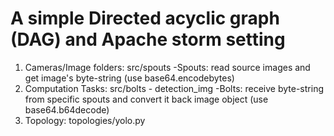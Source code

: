 # A simple Directed acyclic graph (DAG) and Apache storm setting

1. Cameras/Image folders: src/spouts
      -Spouts: read source images and get image's byte-string (use base64.encodebytes)
2. Computation Tasks: src/bolts - detection_img
      -Bolts: receive byte-string from specific spouts and convert it back image object (use base64.b64decode)
3. Topology: topologies/yolo.py




